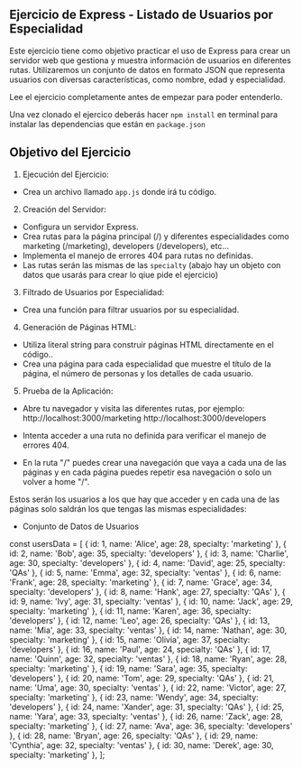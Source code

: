 ## Ejercicio de Express - Listado de Usuarios por Especialidad

Este ejercicio tiene como objetivo practicar el uso de Express para crear un servidor web que gestiona y muestra información de usuarios en diferentes rutas. Utilizaremos un conjunto de datos en formato JSON que representa usuarios con diversas características, como nombre, edad y especialidad.

Lee el ejercicio completamente antes de empezar para poder entenderlo.

Una vez clonado el ejercico deberás hacer `npm install` en terminal para instalar las dependencias que están en `package.json`

## Objetivo del Ejercicio

1. Ejecución del Ejercicio:

- Crea un archivo llamado `app.js` donde irá tu código.

2. Creación del Servidor:

- Configura un servidor Express.
- Crea rutas para la página principal (/) y diferentes especialidades como marketing (/marketing), developers (/developers), etc...
- Implementa el manejo de errores 404 para rutas no definidas.
- Las rutas serán las mismas de las `specialty` (abajo hay un objeto con datos que usarás para crear lo qiue pide el ejercicio)

3. Filtrado de Usuarios por Especialidad:

- Crea una función para filtrar usuarios por su especialidad.

4. Generación de Páginas HTML:

- Utiliza literal string para construir páginas HTML directamente en el código..
- Crea una página para cada especialidad que muestre el título de la página, el número de personas y los detalles de cada usuario.

5. Prueba de la Aplicación:

- Abre tu navegador y visita las diferentes rutas, por ejemplo:
  http://localhost:3000/marketing
  http://localhost:3000/developers

- Intenta acceder a una ruta no definida para verificar el manejo de errores 404.
- En la ruta "/" puedes crear una navegación que vaya a cada una de las páginas y en cada página puedes repetir esa navegación o solo un volver a home "/".

Estos serán los usuarios a los que hay que acceder y en cada una de las páginas solo saldrán los que tengas las mismas especialidades:

- Conjunto de Datos de Usuarios

const usersData = [
{ id: 1, name: 'Alice', age: 28, specialty: 'marketing' },
{ id: 2, name: 'Bob', age: 35, specialty: 'developers' },
{ id: 3, name: 'Charlie', age: 30, specialty: 'developers' },
{ id: 4, name: 'David', age: 25, specialty: 'QAs' },
{ id: 5, name: 'Emma', age: 32, specialty: 'ventas' },
{ id: 6, name: 'Frank', age: 28, specialty: 'marketing' },
{ id: 7, name: 'Grace', age: 34, specialty: 'developers' },
{ id: 8, name: 'Hank', age: 27, specialty: 'QAs' },
{ id: 9, name: 'Ivy', age: 31, specialty: 'ventas' },
{ id: 10, name: 'Jack', age: 29, specialty: 'marketing' },
{ id: 11, name: 'Karen', age: 36, specialty: 'developers' },
{ id: 12, name: 'Leo', age: 26, specialty: 'QAs' },
{ id: 13, name: 'Mia', age: 33, specialty: 'ventas' },
{ id: 14, name: 'Nathan', age: 30, specialty: 'marketing' },
{ id: 15, name: 'Olivia', age: 37, specialty: 'developers' },
{ id: 16, name: 'Paul', age: 24, specialty: 'QAs' },
{ id: 17, name: 'Quinn', age: 32, specialty: 'ventas' },
{ id: 18, name: 'Ryan', age: 28, specialty: 'marketing' },
{ id: 19, name: 'Sara', age: 35, specialty: 'developers' },
{ id: 20, name: 'Tom', age: 29, specialty: 'QAs' },
{ id: 21, name: 'Uma', age: 30, specialty: 'ventas' },
{ id: 22, name: 'Victor', age: 27, specialty: 'marketing' },
{ id: 23, name: 'Wendy', age: 34, specialty: 'developers' },
{ id: 24, name: 'Xander', age: 31, specialty: 'QAs' },
{ id: 25, name: 'Yara', age: 33, specialty: 'ventas' },
{ id: 26, name: 'Zack', age: 28, specialty: 'marketing' },
{ id: 27, name: 'Ava', age: 36, specialty: 'developers' },
{ id: 28, name: 'Bryan', age: 26, specialty: 'QAs' },
{ id: 29, name: 'Cynthia', age: 32, specialty: 'ventas' },
{ id: 30, name: 'Derek', age: 30, specialty: 'marketing' },
];
